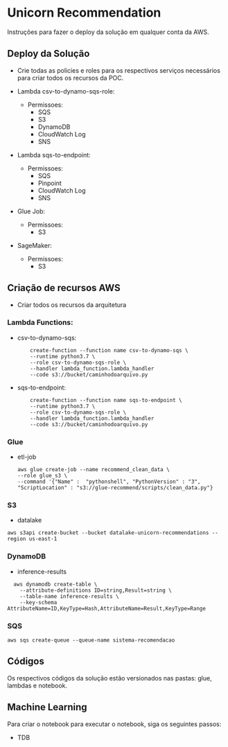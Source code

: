 # Unicorn Recommendation

Instruções para fazer o deploy da solução em qualquer conta da AWS.

## Deploy da Solução

- Crie todas as policies e roles para os respectivos serviços necessários para criar todos os recursos da POC.

- Lambda csv-to-dynamo-sqs-role:
    - Permissoes:
        - SQS
        - S3
        - DynamoDB
        - CloudWatch Log
        - SNS
        
- Lambda sqs-to-endpoint:
    - Permissoes:
      - SQS 
      - Pinpoint
      - CloudWatch Log
      - SNS

- Glue Job:
    - Permissoes:
      - S3

- SageMaker:
    - Permissoes:
      - S3

## Criação de recursos AWS

- Criar todos os recursos da arquitetura 

### Lambda Functions:


- csv-to-dynamo-sqs:
    
    ```
        create-function --function name csv-to-dynamo-sqs \
        --runtime python3.7 \
        --role csv-to-dynamo-sqs-role \
        --handler lambda_function.lambda_handler
        --code s3://bucket/caminhodoarquivo.py
    ```

- sqs-to-endpoint:

    ```
        create-function --function name sqs-to-endpoint \
        --runtime python3.7 \
        --role csv-to-dynamo-sqs-role \
        --handler lambda_function.lambda_handler
        --code s3://bucket/caminhodoarquivo.py
    ```

### Glue

- etl-job

      
      aws glue create-job --name recommend_clean_data \    
      --role glue_s3 \
      --command '{"Name" :  "pythonshell", "PythonVersion" : "3", 
      "ScriptLocation" : "s3://glue-recommend/scripts/clean_data.py"}
      
### S3

- datalake

``` 
aws s3api create-bucket --bucket datalake-unicorn-recommendations --region us-east-1
```

### DynamoDB

- inference-results
```
  aws dynamodb create-table \
    --attribute-definitions ID=string,Result=string \
    --table-name inference-results \
    --key-schema AttributeName=ID,KeyType=Hash,AttributeName=Result,KeyType=Range
```

### SQS

```
aws sqs create-queue --queue-name sistema-recomendacao
```


## Códigos

Os respectivos códigos da solução estão versionados nas pastas: glue, lambdas e notebook.

## Machine Learning

Para criar o notebook para executar o notebook, siga os seguintes passos: 

- TDB
